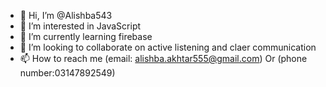 - 👋 Hi, I’m @Alishba543
- 👀 I’m interested in JavaScript
- 🌱 I’m currently learning firebase
- 💞️ I’m looking to collaborate on active listening and claer communication 
- 📫 How to reach me (email: alishba.akhtar555@gmail.com) Or (phone number:03147892549)
  

<!---
Alishba543/Alishba543 is a ✨ special ✨ repository because its `README.md` (this file) appears on your GitHub profile.
You can click the Preview link to take a look at your changes.
--->
